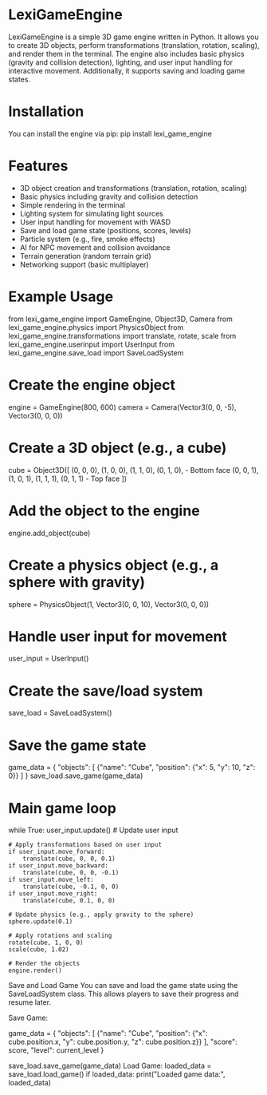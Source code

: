 # LexiGameEngine
LexiGameEngine is a simple 3D game engine written in Python. It allows you to create 3D objects, perform transformations (translation, rotation, scaling), and render them in the terminal. The engine also includes basic physics (gravity and collision detection), lighting, and user input handling for interactive movement. Additionally, it supports saving and loading game states.

# Installation
You can install the engine via pip:
pip install lexi_game_engine

# Features
- 3D object creation and transformations (translation, rotation, scaling)
- Basic physics including gravity and collision detection
- Simple rendering in the terminal
- Lighting system for simulating light sources
- User input handling for movement with WASD
- Save and load game state (positions, scores, levels)
- Particle system (e.g., fire, smoke effects)
- AI for NPC movement and collision avoidance
- Terrain generation (random terrain grid)
- Networking support (basic multiplayer)

# Example Usage
from lexi_game_engine import GameEngine, Object3D, Camera
from lexi_game_engine.physics import PhysicsObject
from lexi_game_engine.transformations import translate, rotate, scale
from lexi_game_engine.userinput import UserInput
from lexi_game_engine.save_load import SaveLoadSystem

# Create the engine object
engine = GameEngine(800, 600)
camera = Camera(Vector3(0, 0, -5), Vector3(0, 0, 0))

# Create a 3D object (e.g., a cube)
cube = Object3D([
(0, 0, 0), (1, 0, 0), (1, 1, 0), (0, 1, 0), - Bottom face
(0, 0, 1), (1, 0, 1), (1, 1, 1), (0, 1, 1)  - Top face
])

# Add the object to the engine
engine.add_object(cube)

# Create a physics object (e.g., a sphere with gravity)
sphere = PhysicsObject(1, Vector3(0, 0, 10), Vector3(0, 0, 0))

# Handle user input for movement
user_input = UserInput()

# Create the save/load system
save_load = SaveLoadSystem()

# Save the game state
game_data = {
    "objects": [
        {"name": "Cube", "position": {"x": 5, "y": 10, "z": 0}}
    ]
}
save_load.save_game(game_data)

# Main game loop
while True:
    user_input.update()  # Update user input

    # Apply transformations based on user input
    if user_input.move_forward:
        translate(cube, 0, 0, 0.1)
    if user_input.move_backward:
        translate(cube, 0, 0, -0.1)
    if user_input.move_left:
        translate(cube, -0.1, 0, 0)
    if user_input.move_right:
        translate(cube, 0.1, 0, 0)

    # Update physics (e.g., apply gravity to the sphere)
    sphere.update(0.1)

    # Apply rotations and scaling
    rotate(cube, 1, 0, 0)
    scale(cube, 1.02)

    # Render the objects
    engine.render()
Save and Load Game
You can save and load the game state using the SaveLoadSystem class. This allows players to save their progress and resume later.

Save Game:

game_data = {
    "objects": [
        {"name": "Cube", "position": {"x": cube.position.x, "y": cube.position.y, "z": cube.position.z}}
    ],
    "score": score,
    "level": current_level
}

save_load.save_game(game_data)
Load Game:
loaded_data = save_load.load_game()
if loaded_data:
    print("Loaded game data:", loaded_data)
